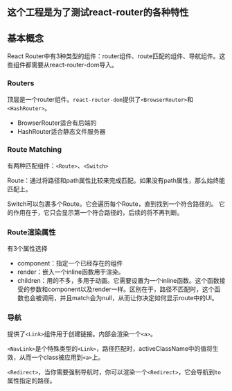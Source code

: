 ## 这个工程是为了测试react-router的各种特性

## 基本概念
React Router中有3种类型的组件：router组件、route匹配的组件、导航组件。这些组件都需要从react-router-dom导入。

### Routers
顶层是一个router组件。`react-router-dom`提供了`<BrowserRouter>`和`<HashRouter>`。
* BrowserRouter适合有后端的
* HashRouter适合静态文件服务器

### Route Matching
有两种匹配组件：`<Route>`、`<Switch>`

Route：通过将路径和path属性比较来完成匹配。如果没有path属性，那么始终能匹配上。

Switch可以包裹多个Route。它会遍历每个Route，直到找到一个符合路径的。
它的作用在于，它只会显示第一个符合路径的，后续的将不再判断。

### Route渲染属性
有3个属性选择
* component：指定一个已经存在的组件
* render：嵌入一个inline函数用于渲染。
* children：用的不多，多用于动画。它需要设置为一个inline函数。这个函数接受的参数和component以及render一样。区别在于，路径不匹配时，这个函数也会被调用，并且match会为null，从而让你决定如何显示route中的UI。

### 导航
提供了`<Link>`组件用于创建链接。内部会渲染一个`<a>`。

`<NavLink>`是个特殊类型的`<Link>`，路径匹配时，activeClassName中的值将生效，从而一个class被应用到`<a>`上。

`<Redirect>`，当你需要强制导航时，你可以渲染一个`<Redirect>`，它会导航到`to`属性指定的路径。